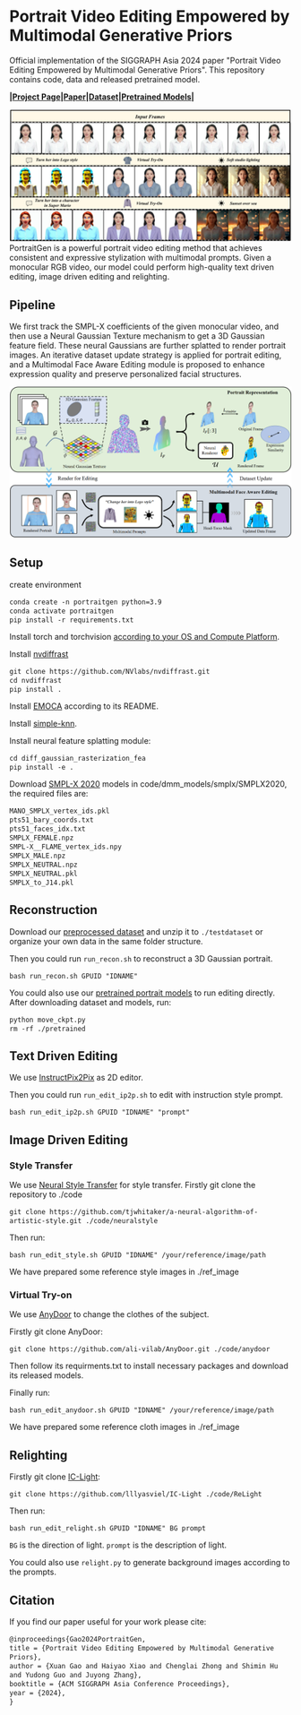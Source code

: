# Portrait Video Editing Empowered by Multimodal Generative Priors

Official implementation of the SIGGRAPH Asia 2024 paper "Portrait Video Editing Empowered by Multimodal Generative Priors". This repository contains code, data and released pretrained model.

**|[Project Page](https://ustc3dv.github.io/PortraitGen/)|[Paper](https://arxiv.org/pdf/2409.13591)|[Dataset](https://drive.google.com/file/d/1BmxY-xjDwTi9glg0ukTxmHv4Xn7p_Se8/view?usp=sharing)|[Pretrained Models](https://drive.google.com/file/d/18-_vtPOFmX8dmuDbMX17kowPODXGGo6P/view?usp=sharing)|**
<!-- **|[Project Page](XXX)|[Paper](XXX)|** -->

![teaser](fig/teaser.png)
PortraitGen is a powerful portrait video editing method that achieves consistent and expressive stylization with multimodal prompts. Given a monocular RGB video, our model could perform high-quality text driven editing, image driven editing and relighting.

## Pipeline

We first track the SMPL-X coefficients of the given monocular video, and then use a Neural Gaussian Texture mechanism to get a 3D Gaussian feature field. These neural Gaussians are further splatted to render portrait images. An iterative dataset update strategy is applied for portrait editing, and a Multimodal Face Aware Editing module is proposed to enhance expression quality and preserve personalized facial structures.

![pipeline](fig/pipe.png)



## Setup

create environment
```
conda create -n portraitgen python=3.9
conda activate portraitgen
pip install -r requirements.txt
```

Install torch and torchvision [according to your OS and Compute Platform](https://pytorch.org/get-started/previous-versions/).

Install [nvdiffrast](https://github.com/NVlabs/nvdiffrast)
```
git clone https://github.com/NVlabs/nvdiffrast.git
cd nvdiffrast
pip install .
```

Install [EMOCA](https://emoca.is.tue.mpg.de/) according to its README.

Install [simple-knn](https://github.com/camenduru/simple-knn/tree/44f764299fa305faf6ec5ebd99939e0508331503).

Install neural feature splatting module:
```
cd diff_gaussian_rasterization_fea
pip install -e .
```

Download [SMPL-X 2020](https://smpl-x.is.tue.mpg.de/download.php) models in code/dmm_models/smplx/SMPLX2020, the required files are:
```
MANO_SMPLX_vertex_ids.pkl
pts51_bary_coords.txt
pts51_faces_idx.txt
SMPLX_FEMALE.npz
SMPL-X__FLAME_vertex_ids.npy
SMPLX_MALE.npz
SMPLX_NEUTRAL.npz
SMPLX_NEUTRAL.pkl
SMPLX_to_J14.pkl
```

## Reconstruction
Download our [preprocessed dataset](https://drive.google.com/file/d/1BmxY-xjDwTi9glg0ukTxmHv4Xn7p_Se8/view?usp=sharing) and unzip it to `./testdataset` or organize your own data in the same folder structure.


Then you could run `run_recon.sh` to reconstruct a 3D Gaussian portrait.

```
bash run_recon.sh GPUID "IDNAME" 
```
You could also use our [pretrained portrait models](https://drive.google.com/file/d/18-_vtPOFmX8dmuDbMX17kowPODXGGo6P/view?usp=sharing) to run editing directly. After downloading dataset and models, run:
```
python move_ckpt.py
rm -rf ./pretrained
```
## Text Driven Editing

We use [InstructPix2Pix](https://www.timothybrooks.com/instruct-pix2pix/) as 2D editor. 

Then you could run `run_edit_ip2p.sh` to edit with instruction style prompt.
```
bash run_edit_ip2p.sh GPUID "IDNAME" "prompt"
```

## Image Driven Editing

### Style Transfer

We use [Neural Style Transfer](https://github.com/tjwhitaker/a-neural-algorithm-of-artistic-style) for style transfer. Firstly git clone the repository to ./code
```
git clone https://github.com/tjwhitaker/a-neural-algorithm-of-artistic-style.git ./code/neuralstyle
```

Then run:
```
bash run_edit_style.sh GPUID "IDNAME" /your/reference/image/path
```

We have prepared some reference style images in ./ref_image

### Virtual Try-on

We use [AnyDoor](https://github.com/ali-vilab/AnyDoor) to change the clothes of the subject. 

Firstly git clone AnyDoor:
```
git clone https://github.com/ali-vilab/AnyDoor.git ./code/anydoor
```
Then follow its requirments.txt to install necessary packages and download its released models.

Finally run:
```
bash run_edit_anydoor.sh GPUID "IDNAME" /your/reference/image/path
```

We have prepared some reference cloth images in ./ref_image

## Relighting
Firstly git clone [IC-Light](https://github.com/lllyasviel/IC-Light):
```
git clone https://github.com/lllyasviel/IC-Light ./code/ReLight
```

Then run:
```
bash run_edit_relight.sh GPUID "IDNAME" BG prompt
```
`BG` is the direction of light. `prompt` is the description of light.

You could also use `relight.py` to generate background images according to the prompts.

## Citation

If you find our paper useful for your work please cite: 

```
@inproceedings{Gao2024PortraitGen,
title = {Portrait Video Editing Empowered by Multimodal Generative Priors},
author = {Xuan Gao and Haiyao Xiao and Chenglai Zhong and Shimin Hu and Yudong Guo and Juyong Zhang},
booktitle = {ACM SIGGRAPH Asia Conference Proceedings},
year = {2024},
}

```

